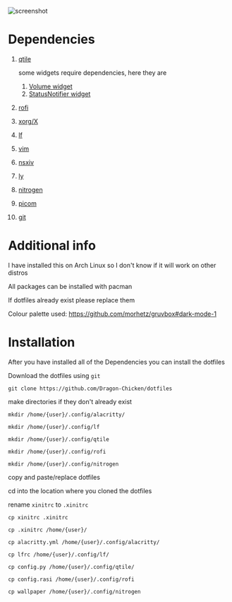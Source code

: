 ![screenshot](https://github.com/Dragon-Chicken/dotfiles/assets/70321204/3b338029-689f-4a3f-ab7f-73b5d4b981da)
# Dependencies
1. [qtile](https://qtile.org/)

   some widgets require dependencies, here they are
   1. [Volume widget](https://docs.qtile.org/en/stable/manual/ref/widgets.html#volume)
   2. [StatusNotifier widget](https://docs.qtile.org/en/stable/manual/ref/widgets.html#statusnotifier)
2. [rofi](https://github.com/davatorium/rofi)
3. [xorg/X](https://www.x.org/wiki/)
4. [lf](https://github.com/gokcehan/lf)
5. [vim](https://www.vim.org/)
6. [nsxiv](https://codeberg.org/nsxiv/nsxiv)
7. [ly](https://github.com/fairyglade/ly)
8. [nitrogen](https://github.com/l3ib/nitrogen)
9. [picom](https://github.com/yshui/picom)
10. [git](https://git-scm.com/)

# Additional info
I have installed this on Arch Linux so I don't know if it will work on other distros

All packages can be installed with pacman

If dotfiles already exist please replace them

Colour palette used: https://github.com/morhetz/gruvbox#dark-mode-1

# Installation
After you have installed all of the Dependencies you can install the dotfiles

Download the dotfiles using `git`

`git clone https://github.com/Dragon-Chicken/dotfiles`

make directories if they don't already exist

`mkdir /home/{user}/.config/alacritty/`

`mkdir /home/{user}/.config/lf`

`mkdir /home/{user}/.config/qtile`

`mkdir /home/{user}/.config/rofi`

`mkdir /home/{user}/.config/nitrogen`

copy and paste/replace dotfiles

cd into the location where you cloned the dotfiles

rename `xinitrc` to `.xinitrc`

`cp xinitrc .xinitrc`

`cp .xinitrc /home/{user}/`

`cp alacritty.yml /home/{user}/.config/alacritty/`

`cp lfrc /home/{user}/.config/lf/`

`cp config.py /home/{user}/.config/qtile/`

`cp config.rasi /home/{user}/.config/rofi`

`cp wallpaper /home/{user}/.config/nitrogen`
